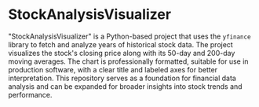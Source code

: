 # StockAnalysisVisualizer
"StockAnalysisVisualizer" is a Python-based project that uses the `yfinance` library to fetch and analyze years of historical stock data. The project visualizes the stock's closing price along with its 50-day and 200-day moving averages. The chart is professionally formatted, suitable for use in production software, with a clear title and labeled axes for better interpretation. This repository serves as a foundation for financial data analysis and can be expanded for broader insights into stock trends and performance.
